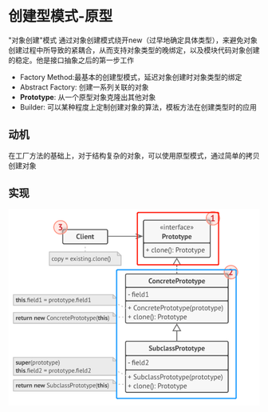 # 创建型模式-原型
"对象创建"模式
通过对象创建模式绕开new（过早地确定具体类型），来避免对象创建过程中所导致的紧耦合，从而支持对象类型的晚绑定，以及模块代码对象创建的稳定。他是接口抽象之后的第一步工作
- Factory Method:最基本的创建型模式，延迟对象创建时对象类型的绑定
- Abstract Factory: 创建一系列关联的对象
- **Prototype**: 从一个原型对象克隆出其他对象
- Builder: 可以某种程度上定制创建对象的算法，模板方法在创建类型时的应用

## 动机
在工厂方法的基础上，对于结构复杂的对象，可以使用原型模式，通过简单的拷贝创建对象

## 实现
![UML](pics/14_Prototype_UML.png)
